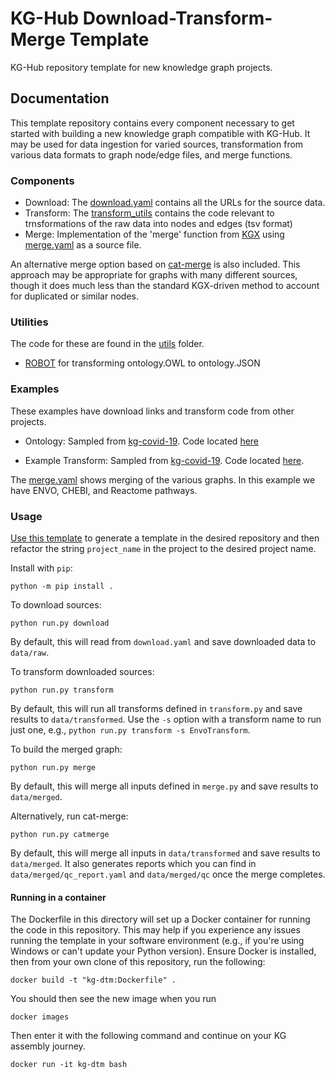 # KG-Hub Download-Transform-Merge Template

KG-Hub repository template for new knowledge graph projects.

## Documentation

This template repository contains every component necessary to get started with building a new knowledge graph compatible with KG-Hub. It may be used for data ingestion for varied sources, transformation from various data formats to graph node/edge files, and merge functions.

### Components

- Download: The [download.yaml](download.yaml) contains all the URLs for the source data.
- Transform: The [transform_utils](project_name/transform_utils) contains the code relevant to trnsformations of the raw data into nodes and edges (tsv format)
- Merge: Implementation of the 'merge' function from [KGX](https://github.com/biolink/kgx) using [merge.yaml](merge.yaml) as a source file.

An alternative merge option based on [cat-merge](https://github.com/monarch-initiative/cat-merge) is also included. This approach may be appropriate for graphs with many different sources, though it does much less than the standard KGX-driven method to account for duplicated or similar nodes.

### Utilities

The code for these are found in the [utils](project_name/utils) folder.

- [ROBOT](https://github.com/ontodev/robot) for transforming ontology.OWL to ontology.JSON

### Examples

These examples have download links and transform code from other projects.

- Ontology: Sampled from [kg-covid-19](https://github.com/Knowledge-Graph-Hub/kg-covid-19). Code located [here](project_name/transform_utils/ontology)

- Example Transform: Sampled from [kg-covid-19](https://github.com/Knowledge-Graph-Hub/kg-covid-19). Code located [here](project_name/transform_utils/drug_central).

The [merge.yaml](merge.yaml) shows merging of the various graphs. In this example we have ENVO, CHEBI, and Reactome pathways.

### Usage

[Use this template](https://github.com/Knowledge-Graph-Hub/kg-template/generate) to generate a template in the desired repository and then refactor the string `project_name` in the project to the desired project name.

Install with `pip`:

```
python -m pip install .
```

To download sources:

```
python run.py download
```

By default, this will read from `download.yaml` and save downloaded data to `data/raw`.

To transform downloaded sources:

```
python run.py transform
```

By default, this will run all transforms defined in `transform.py` and save results to `data/transformed`.  Use the `-s` option with a transform name to run just one, e.g., `python run.py transform -s EnvoTransform`.

To build the merged graph:

```
python run.py merge
```

By default, this will merge all inputs defined in `merge.py` and save results to `data/merged`.

Alternatively, run cat-merge:

```
python run.py catmerge
```

By default, this will merge all inputs in `data/transformed` and save results to `data/merged`. It also generates reports which you can find in `data/merged/qc_report.yaml` and `data/merged/qc` once the merge completes.

#### Running in a container

The Dockerfile in this directory will set up a Docker container for running the code in this repository. This may help if you experience any issues running the template in your software environment (e.g., if you're using Windows or can't update your Python version). Ensure Docker is installed, then from your own clone of this repository, run the following:

```
docker build -t "kg-dtm:Dockerfile" .
```

You should then see the new image when you run

```
docker images
```

Then enter it with the following command and continue on your KG assembly journey.

```
docker run -it kg-dtm bash
```
